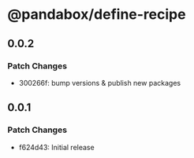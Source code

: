 # @pandabox/define-recipe

## 0.0.2

### Patch Changes

- 300266f: bump versions & publish new packages

## 0.0.1

### Patch Changes

- f624d43: Initial release
